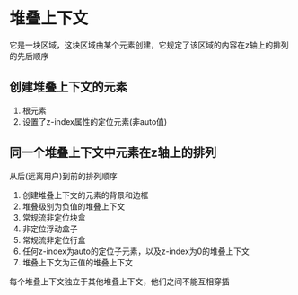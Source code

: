 # 堆叠上下文
它是一块区域，这块区域由某个元素创建，它规定了该区域的内容在z轴上的排列的先后顺序
## 创建堆叠上下文的元素
1. 根元素
2. 设置了z-index属性的定位元素(非auto值)
   
## 同一个堆叠上下文中元素在z轴上的排列
从后(远离用户)到前的排列顺序
1. 创建堆叠上下文的元素的背景和边框
2. 堆叠级别为负值的堆叠上下文
3. 常规流非定位块盒
4. 非定位浮动盒子
5. 常规流非定位行盒
6. 任何z-index为auto的定位子元素，以及z-index为0的堆叠上下文
7. 堆叠上下文为正值的堆叠上下文

每个堆叠上下文独立于其他堆叠上下文，他们之间不能互相穿插